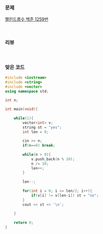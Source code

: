 ### 문제

[팰린드롬수  백준  1259번](https://www.acmicpc.net/problem/1259)

</br>

### 리뷰



</br>

### 맞은 코드 

```c++
#include <iostream>
#include <string>
#include <vector>
using namespace std;
 
int n;

int main(void){
 
	while(1){
		vector<int> v;
		string st = "yes";
		int len = 0;
		
		cin >> n;
		if(n==0) break;
		
		while(n > 0){
			v.push_back(n % 10);	
			n /= 10;
			len++;
		}
		 		
		len--;
		
		for(int i = 0; i <= len/2; i++){
			if(v[i] != v[len-i]) st = "no";
		}
		cout << st << '\n';
		
	}
	
	return 0;
} 
```

</br>